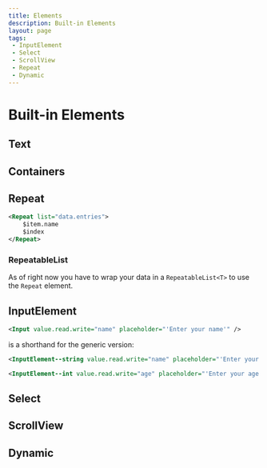 ```yaml
---
title: Elements
description: Built-in Elements
layout: page
tags:
 - InputElement
 - Select
 - ScrollView
 - Repeat
 - Dynamic
---
```


# Built-in Elements



## Text

## Containers 

## Repeat

``` xml
<Repeat list="data.entries">
    $item.name
    $index
</Repeat>
```

### RepeatableList

As of right now you have to wrap your data in a `RepeatableList<T>` to use the `Repeat` element.


## InputElement

``` xml
<Input value.read.write="name" placeholder="'Enter your name'" />
```

is a shorthand for the generic version:

``` xml
<InputElement--string value.read.write="name" placeholder="'Enter your name'" />
```


``` xml
<InputElement--int value.read.write="age" placeholder="'Enter your age'" />
```

## Select

## ScrollView

## Dynamic

